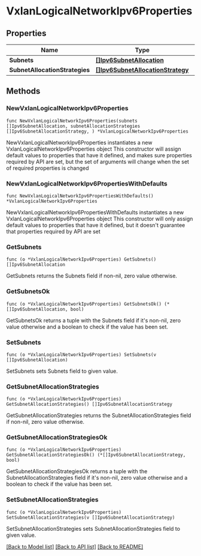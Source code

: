 # VxlanLogicalNetworkIpv6Properties

## Properties

Name | Type | Description | Notes
------------ | ------------- | ------------- | -------------
**Subnets** | [**[]Ipv6SubnetAllocation**](Ipv6SubnetAllocation.md) |  | 
**SubnetAllocationStrategies** | [**[]Ipv6SubnetAllocationStrategy**](Ipv6SubnetAllocationStrategy.md) |  | 

## Methods

### NewVxlanLogicalNetworkIpv6Properties

`func NewVxlanLogicalNetworkIpv6Properties(subnets []Ipv6SubnetAllocation, subnetAllocationStrategies []Ipv6SubnetAllocationStrategy, ) *VxlanLogicalNetworkIpv6Properties`

NewVxlanLogicalNetworkIpv6Properties instantiates a new VxlanLogicalNetworkIpv6Properties object
This constructor will assign default values to properties that have it defined,
and makes sure properties required by API are set, but the set of arguments
will change when the set of required properties is changed

### NewVxlanLogicalNetworkIpv6PropertiesWithDefaults

`func NewVxlanLogicalNetworkIpv6PropertiesWithDefaults() *VxlanLogicalNetworkIpv6Properties`

NewVxlanLogicalNetworkIpv6PropertiesWithDefaults instantiates a new VxlanLogicalNetworkIpv6Properties object
This constructor will only assign default values to properties that have it defined,
but it doesn't guarantee that properties required by API are set

### GetSubnets

`func (o *VxlanLogicalNetworkIpv6Properties) GetSubnets() []Ipv6SubnetAllocation`

GetSubnets returns the Subnets field if non-nil, zero value otherwise.

### GetSubnetsOk

`func (o *VxlanLogicalNetworkIpv6Properties) GetSubnetsOk() (*[]Ipv6SubnetAllocation, bool)`

GetSubnetsOk returns a tuple with the Subnets field if it's non-nil, zero value otherwise
and a boolean to check if the value has been set.

### SetSubnets

`func (o *VxlanLogicalNetworkIpv6Properties) SetSubnets(v []Ipv6SubnetAllocation)`

SetSubnets sets Subnets field to given value.


### GetSubnetAllocationStrategies

`func (o *VxlanLogicalNetworkIpv6Properties) GetSubnetAllocationStrategies() []Ipv6SubnetAllocationStrategy`

GetSubnetAllocationStrategies returns the SubnetAllocationStrategies field if non-nil, zero value otherwise.

### GetSubnetAllocationStrategiesOk

`func (o *VxlanLogicalNetworkIpv6Properties) GetSubnetAllocationStrategiesOk() (*[]Ipv6SubnetAllocationStrategy, bool)`

GetSubnetAllocationStrategiesOk returns a tuple with the SubnetAllocationStrategies field if it's non-nil, zero value otherwise
and a boolean to check if the value has been set.

### SetSubnetAllocationStrategies

`func (o *VxlanLogicalNetworkIpv6Properties) SetSubnetAllocationStrategies(v []Ipv6SubnetAllocationStrategy)`

SetSubnetAllocationStrategies sets SubnetAllocationStrategies field to given value.



[[Back to Model list]](../README.md#documentation-for-models) [[Back to API list]](../README.md#documentation-for-api-endpoints) [[Back to README]](../README.md)



